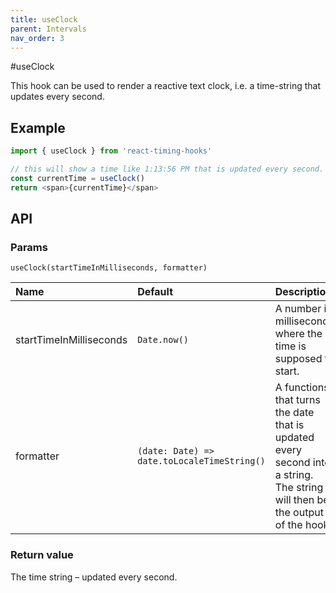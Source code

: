 ```yaml
---
title: useClock
parent: Intervals
nav_order: 3
---
```


#useClock

This hook can be used to render a reactive text clock, i.e. a time-string that updates every second.

## Example

```javascript
import { useClock } from 'react-timing-hooks'

// this will show a time like 1:13:56 PM that is updated every second. Like a clock.
const currentTime = useClock()
return <span>{currentTime}</span>
```

## API

### Params

`useClock(startTimeInMilliseconds, formatter)`

| Name                        | Default                                     | Description                                                          |
|:----------------------------|:--------------------------------------------|:---------------------------------------------------------------------|
| startTimeInMilliseconds     | `Date.now()`                                | A number in milliseconds where the time is supposed to start.        |
| formatter                   | `(date: Date) => date.toLocaleTimeString()` | A functions that turns the date that is updated every second into a string. The string will then be the output of the hook. |

### Return value

The time string – updated every second.
